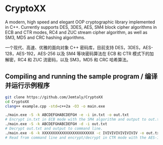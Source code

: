 # CryptoXX

A modern, high speed and elegant OOP cryptographic library implemented in C++. Currently supports DES, 3DES, AES, SM4 block cipher algorithms in ECB and CTR modes, RC4 and ZUC stream cipher algorithm, as well as SM3, MD5 and CRC hashing algorithms.

一个现代、高速、优雅的面向对象 C++ 密码库，目前支持 DES，3DES，AES-128，AES-192，AES-256 以及 SM4 等块密码算法在 ECB 和 CTR 模式下的加解密，RC4 和 ZUC 流密码，以及 SM3，MD5 和 CRC 哈希算法。

## Compiling and running the sample program / 编译并运行示例程序

```sh
git clone https://github.com/Jemtaly/CryptoXX
cd CryptoXX
clang++ example.cpp -std=c++2a -O3 -o main.exe
```

```sh
./main.exe -S -k ABCDEFGHABCDEFGH -e -i in.txt -o out.txt
# Encrypt in.txt in ECB mode with the SM4 algorithm and output to out.txt.
./main.exe -S -k ABCDEFGHABCDEFGH -d -i out.txt
# Decrypt out.txt and output to command line.
./main.exe -6 -k XXXXXXXXXXXXXXXXXXXXXXXX -c IVIVIVIVIVIVIVIV -o out.txt
# Read from command line and encrypt/decrypt in CTR mode with the AES-192 algorithm.
```
